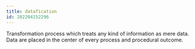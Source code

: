 ```yaml
---
title: datafication
id: 202204152296
---
```


Transformation process which treats any kind of information as mere data. Data are placed in the center of every process and procedural outcome. 

